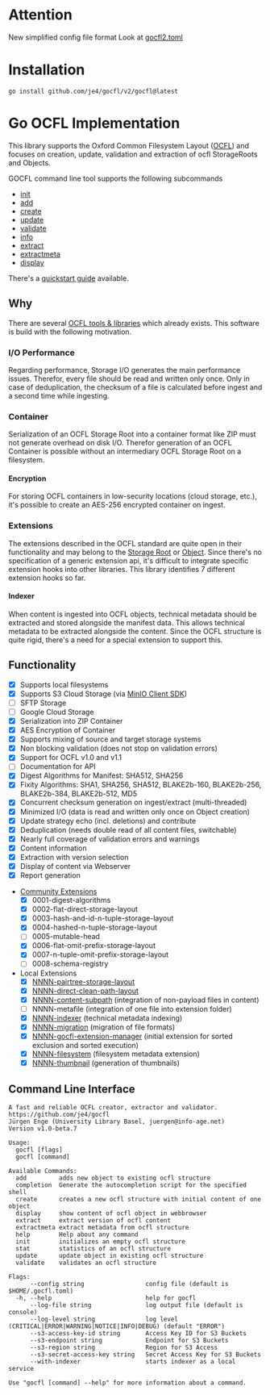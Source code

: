 # Attention
New simplified config file format
Look at [gocfl2.toml](./config/gocfl2.toml)

# Installation

`go install github.com/je4/gocfl/v2/gocfl@latest`

# Go OCFL Implementation

This library supports the Oxford Common Filesystem Layout ([OCFL](https://ocfl.io/)) 
and focuses on creation, update, validation and extraction of ocfl StorageRoots and Objects.

GOCFL command line tool supports the following subcommands
* [init](docs/init.md)
* [add](docs/add.md)
* [create](docs/create.md)
* [update](docs/update.md)
* [validate](docs/validate.md)
* [info](docs/stat.md)
* [extract](docs/extract.md)
* [extractmeta](docs/extractmeta.md)
* [display](docs/display.md)

There's a [quickstart guide](docs/quickstart.md) available.

## Why
There are several [OCFL tools & libraries](https://github.com/OCFL/spec/wiki/Implementations#code-libraries-validators-and-other-tools) 
which already exists. This software is build with the following motivation.

### I/O Performance
Regarding performance, Storage I/O generates the main performance issues. Therefor, every file 
should be read and written only once. Only in case of deduplication, the checksum of a file is
calculated before ingest and a second time while ingesting. 

### Container 
Serialization of an OCFL Storage Root into a container format like ZIP must not generate 
overhead on disk I/O. Therefor generation of an OCFL Container is possible without an intermediary
OCFL Storage Root on a filesystem.  

#### Encryption 
For storing OCFL containers in low-security locations (cloud storage, etc.), it's possible to 
create an AES-256 encrypted container on ingest.

### Extensions
The extensions described in the OCFL standard are quite open in their functionality and may 
belong to the [Storage Root](https://ocfl.io/1.1/spec/#storage-root-extensions) or
[Object](https://ocfl.io/1.1/spec/#object-extensions). Since there's no specification of a 
generic extension api, it's difficult to integrate specific extension hooks into other libraries. 
This library identifies 7 different extension hooks so far.

#### Indexer
When content is ingested into OCFL objects, technical metadata should be extracted and stored alongside the manifest data. This allows technical metadata to be extracted alongside the content.
Since the OCFL structure is quite rigid, there's a need for a special extension to support this.

## Functionality

- [x] Supports local filesystems
- [x] Supports S3 Cloud Storage (via [MinIO Client SDK](https://github.com/minio/minio-go))
- [ ] SFTP Storage
- [ ] Google Cloud Storage
- [x] Serialization into ZIP Container
- [x] AES Encryption of Container
- [x] Supports mixing of source and target storage systems
- [x] Non blocking validation (does not stop on validation errors)
- [x] Support for OCFL v1.0 and v1.1
- [ ] Documentation for API
- [x] Digest Algorithms for Manifest: SHA512, SHA256
- [x] Fixity Algorithms: SHA1, SHA256, SHA512, BLAKE2b-160, BLAKE2b-256, BLAKE2b-384, BLAKE2b-512, MD5
- [x] Concurrent checksum generation on ingest/extract (multi-threaded)
- [x] Minimized I/O (data is read and written only once on Object creation)
- [x] Update strategy echo (incl. deletions) and contribute
- [x] Deduplication (needs double read of all content files, switchable)
- [x] Nearly full coverage of validation errors and warnings
- [x] Content information
- [x] Extraction with version selection
- [x] Display of content via Webserver
- [x] Report generation
- [Community Extensions](https://github.com/OCFL/extensions/docs) 
  - [x] 0001-digest-algorithms
  - [x] 0002-flat-direct-storage-layout
  - [x] 0003-hash-and-id-n-tuple-storage-layout
  - [x] 0004-hashed-n-tuple-storage-layout
  - [ ] 0005-mutable-head
  - [x] 0006-flat-omit-prefix-storage-layout
  - [x] 0007-n-tuple-omit-prefix-storage-layout
  - [ ] 0008-schema-registry
- Local Extensions
  - [x] [NNNN-pairtree-storage-layout](https://pythonhosted.org/Pairtree/pairtree.pairtree_client.PairtreeStorageClient-class.html) 
  - [x] [NNNN-direct-clean-path-layout](docs/NNNN-direct-clean-path-layout.md)
  - [x] [NNNN-content-subpath](docs/NNNN-content-subpath.md) (integration of non-payload files in content)
  - [ ] NNNN-metafile (integration of one file into extension folder)
  - [x] [NNNN-indexer](docs/NNNN-indexer.md) (technical metadata indexing)
  - [x] [NNNN-migration](docs/NNNN-migration.md) (migration of file formats)
  - [x] [NNNN-gocfl-extension-manager](docs/NNNN-gocfl-extension-manager.md) (initial extension for sorted exclusion and sorted execution)
  - [x] [NNNN-filesystem](docs/NNNN-filesystem.md) (filesystem metadata extension)
  - [x] [NNNN-thumbnail](docs/NNNN-thumbnail.md) (generation of thumbnails)

## Command Line Interface

```
A fast and reliable OCFL creator, extractor and validator.
https://github.com/je4/gocfl
Jürgen Enge (University Library Basel, juergen@info-age.net)
Version v1.0-beta.7

Usage:
  gocfl [flags]
  gocfl [command]

Available Commands:
  add         adds new object to existing ocfl structure
  completion  Generate the autocompletion script for the specified shell
  create      creates a new ocfl structure with initial content of one object
  display     show content of ocfl object in webbrowser
  extract     extract version of ocfl content
  extractmeta extract metadata from ocfl structure
  help        Help about any command
  init        initializes an empty ocfl structure
  stat        statistics of an ocfl structure
  update      update object in existing ocfl structure
  validate    validates an ocfl structure

Flags:
      --config string                 config file (default is $HOME/.gocfl.toml)
  -h, --help                          help for gocfl
      --log-file string               log output file (default is console)
      --log-level string              log level (CRITICAL|ERROR|WARNING|NOTICE|INFO|DEBUG) (default "ERROR")
      --s3-access-key-id string       Access Key ID for S3 Buckets
      --s3-endpoint string            Endpoint for S3 Buckets
      --s3-region string              Region for S3 Access
      --s3-secret-access-key string   Secret Access Key for S3 Buckets
      --with-indexer                  starts indexer as a local service

Use "gocfl [command] --help" for more information about a command.
```

